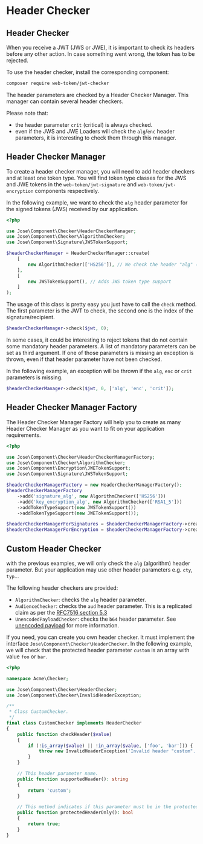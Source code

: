 # Header Checker

## Header Checker

When you receive a JWT \(JWS or JWE\), it is important to check its headers before any other action. In case something went wrong, the token has to be rejected.

To use the header checker, install the corresponding component:

```bash
composer require web-token/jwt-checker
```

The header parameters are checked by a Header Checker Manager. This manager can contain several header checkers.

Please note that:

* the header parameter `crit` \(critical\) is always checked.
* even if the JWS and JWE Loaders will check the `alg`/`enc` header parameters, it is interesting to check them through this manager. 

## Header Checker Manager

To create a header checker manager, you will need to add header checkers and at least one token type. You will find token type classes for the JWS and JWE tokens in the `web-token/jwt-signature` and `web-token/jwt-encryption` components respectively.

In the following example, we want to check the `alg` header parameter for the signed tokens \(JWS\) received by our application.

```php
<?php

use Jose\Component\Checker\HeaderCheckerManager;
use Jose\Component\Checker\AlgorithmChecker;
use Jose\Component\Signature\JWSTokenSupport;

$headerCheckerManager = HeaderCheckerManager::create(
    [
        new AlgorithmChecker(['HS256']), // We check the header "alg" (algorithm)
    ],
    [
        new JWSTokenSupport(), // Adds JWS token type support
    ]
);
```

The usage of this class is pretty easy you just have to call the `check` method. The first parameter is the JWT to check, the second one is the index of the signature/recipient.

```php
$headerCheckerManager->check($jwt, 0);
```

In some cases, it could be interesting to reject tokens that do not contain some mandatory header parameters. A list of mandatory parameters can be set as third argument. If one of those parameters is missing an exception is thrown, even if that header parameter have not been checked.

In the following example, an exception will be thrown if the `alg`, `enc` or `crit` parameters is missing.

```php
$headerCheckerManager->check($jwt, 0, ['alg', 'enc', 'crit']);
```

## Header Checker Manager Factory

The Header Checker Manager Factory will help you to create as many Header Checker Manager as you want to fit on your application requirements.

```php
<?php

use Jose\Component\Checker\HeaderCheckerManagerFactory;
use Jose\Component\Checker\AlgorithmChecker;
use Jose\Component\Encryption\JWETokenSupport;
use Jose\Component\Signature\JWSTokenSupport;

$headerCheckerManagerFactory = new HeaderCheckerManagerFactory();
$headerCheckerManagerFactory
    ->add('signature_alg', new AlgorithmChecker(['HS256']))
    ->add('key_encryption_alg', new AlgorithmChecker(['RSA1_5']))
    ->addTokenTypeSupport(new JWSTokenSupport())
    ->addTokenTypeSupport(new JWETokenSupport());

$headerCheckerManagerForSignatures = $headerCheckerManagerFactory->create(['signature_alg']);
$headerCheckerManagerForEncryption = $headerCheckerManagerFactory->create(['key_encryption_alg']);
```

## Custom Header Checker

with the previous examples, we will only check the `alg` \(algorithm\) header parameter. But your application may use other header parameters e.g. `cty`, `typ`...

The following header checkers are provided:

* `AlgorithmChecker`: checks the `alg` header parameter.
* `AudienceChecker`: checks the `aud` header parameter. This is a replicated claim as per the [RFC7516 section 5.3](https://tools.ietf.org/html/rfc7519#section-5.3)
* `UnencodedPayloadChecker`: checks the `b64` header parameter. See [unencoded payload](../advanced-topics/signed-tokens-and/unencoded-payload.md) for more information.

If you need, you can create you own header checker. It must implement the interface `Jose\Component\Checker\HeaderChecker`. In the following example, we will check that the protected header parameter `custom` is an array with value `foo` or `bar`.

```php
<?php

namespace Acme\Checker;

use Jose\Component\Checker\HeaderChecker;
use Jose\Component\Checker\InvalidHeaderException;

/**
 * Class CustomChecker.
 */
final class CustomChecker implements HeaderChecker
{
    public function checkHeader($value)
    {
        if (!is_array($value) || !in_array($value, ['foo', 'bar'])) {
            throw new InvalidHeaderException('Invalid header "custom".', 'custom', $value);
        }
    }

    // This header parameter name.
    public function supportedHeader(): string
    {
        return 'custom';
    }

    // This method indicates if this parameter must be in the protected header or not.
    public function protectedHeaderOnly(): bool
    {
        return true;
    }
}
```

